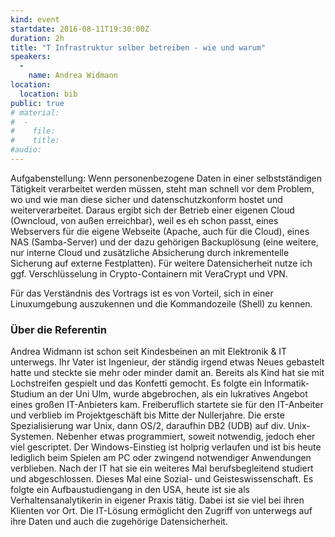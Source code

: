 ```yaml
---
kind: event
startdate: 2016-08-11T19:30:00Z
duration: 2h
title: "T Infrastruktur selber betreiben - wie und warum"
speakers:
  -
    name: Andrea Widmann
location:
  location: bib
public: true
# material:
#  -
#    file:
#    title:
#audio:
---
```

Aufgabenstellung: Wenn personenbezogene Daten in einer selbstständigen
Tätigkeit verarbeitet werden müssen, steht man schnell vor dem Problem,
wo und wie man diese sicher und datenschutzkonform hostet und
weiterverarbeitet.
Daraus ergibt sich der Betrieb einer eigenen Cloud (Owncloud, von außen
erreichbar), weil es eh schon passt, eines Webservers für die eigene
Webseite (Apache, auch für die Cloud), eines NAS (Samba-Server) und der
dazu gehörigen Backuplösung (eine weitere, nur interne Cloud und
zusätzliche Absicherung durch inkrementelle Sicherung auf externe
Festplatten). Für weitere Datensicherheit nutze ich ggf. Verschlüsselung
in Crypto-Containern mit VeraCrypt und VPN.

Für das Verständnis des Vortrags ist es von Vorteil, sich in einer
Linuxumgebung auszukennen und die Kommandozeile (Shell) zu kennen.

### Über die Referentin

Andrea Widmann ist schon seit Kindesbeinen an mit Elektronik & IT
unterwegs. Ihr Vater ist Ingenieur, der ständig irgend etwas Neues
gebastelt hatte und steckte sie mehr oder minder damit an. Bereits als
Kind hat sie mit Lochstreifen gespielt und das Konfetti gemocht. Es
folgte ein Informatik-Studium an der Uni Ulm, wurde abgebrochen, als ein
lukratives Angebot eines großen IT-Anbieters kam.
Freiberuflich startete sie für den IT-Anbeiter und verblieb im
Projektgeschäft bis Mitte der Nullerjahre. Die erste Spezialisierung war
Unix, dann OS/2, daraufhin DB2 (UDB) auf div. Unix-Systemen. Nebenher
etwas programmiert, soweit notwendig, jedoch eher viel gescriptet. Der
Windows-Einstieg ist holprig verlaufen und ist bis heute lediglich beim
Spielen am PC oder zwingend notwendiger Anwendungen verblieben. Nach der
IT hat sie ein weiteres Mal berufsbegleitend studiert und abgeschlossen.
Dieses Mal eine Sozial- und
Geisteswissenschaft. Es folgte ein Aufbaustudiengang in den USA, heute
ist sie als Verhaltensanalytikerin in eigener Praxis tätig. Dabei ist
sie viel bei ihren Klienten vor Ort. Die IT-Lösung ermöglicht den
Zugriff von unterwegs auf ihre Daten und auch die zugehörige
Datensicherheit.
